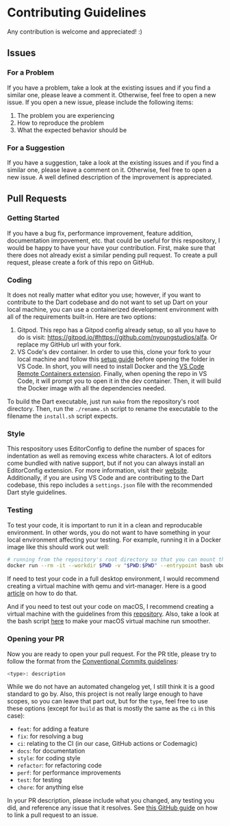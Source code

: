 # Contributing Guidelines

Any contribution is welcome and appreciated! :)

## Issues

### For a Problem

If you have a problem, take a look at the existing issues and if you find a similar one, please leave a comment it. Otherwise, feel free to open a new issue. If you open a new issue, please include the following items:

1. The problem you are experiencing
2. How to reproduce the problem
3. What the expected behavior should be

### For a Suggestion

If you have a suggestion, take a look at the existing issues and if you find a similar one, please leave a comment on it. Otherwise, feel free to open a new issue. A well defined description of the improvement is appreciated.

## Pull Requests

### Getting Started

If you have a bug fix, performance improvement, feature addition, documentation imrpovement, etc. that could be useful for this respository, I would be happy to have your have your contribution. First, make sure that there does not already exist a similar pending pull request. To create a pull request, please create a fork of this repo on GitHub.

### Coding

It does not really matter what editor you use; however, if you want to contribute to the Dart codebase and do not want to set up Dart on your local machine, you can use a containerized development environment with all of the requirements built-in. Here are two options:

1. Gitpod. This repo has a Gitpod config already setup, so all you have to do is visit: https://gitpod.io/#https://github.com/nyoungstudios/alfa. Or replace my GitHub url with your fork.
2. VS Code's dev container. In order to use this, clone your fork to your local machine and follow this [setup guide](https://code.visualstudio.com/docs/remote/containers) before opening the folder in VS Code. In short, you will need to install Docker and the [VS Code Remote Containers extension](https://aka.ms/vscode-remote/download/containers). Finally, when opening the repo in VS Code, it will prompt you to open it in the dev container. Then, it will build the Docker image with all the dependencies needed.

To build the Dart executable, just run `make` from the repository's root directory. Then, run the `./rename.sh` script to rename the executable to the filename the `install.sh` script expects.

### Style

This respository uses EditorConfig to define the number of spaces for indentation as well as removing excess white characters. A lot of editors come bundled with native support, but if not you can always install an EditorConfig extension. For more information, visit their [website](https://editorconfig.org). Additionally, if you are using VS Code and are contributing to the Dart codebase, this repo includes a `settings.json` file with the recommended Dart style guidelines.

### Testing

To test your code, it is important to run it in a clean and reproducable environment. In other words, you do not want to have something in your local environment affecting your testing. For example, running it in a Docker image like this should work out well:

```bash
# running from the repository's root directory so that you can mount the codebase
docker run --rm -it --workdir $PWD -v "$PWD:$PWD" --entrypoint bash ubuntu:20.04
```

If need to test your code in a full desktop environment, I would recommend creating a virtual machine with qemu and virt-manager. Here is a good [article](https://www.how2shout.com/linux/how-to-install-qemu-kvm-and-virt-manager-gui-on-ubuntu-20-04-lts) on how to do that.

And if you need to test out your code on macOS, I recommend creating a virtual machine with the guidelines from this [repository](https://github.com/sickcodes/Docker-OSX). Also, take a look at the bash script [here](tools/optimize.sh) to make your macOS virtual machine run smoother.

### Opening your PR

Now you are ready to open your pull request. For the PR title, please try to follow the format from the [Conventional Commits guidelines](https://www.conventionalcommits.org/en/v1.0.0):

```bash
<type>: description
```

While we do not have an automated changelog yet, I still think it is a good standard to go by. Also, this project is not really large enough to have scopes, so you can leave that part out, but for the `type`, feel free to use these options (except for `build` as that is mostly the same as the `ci` in this case):

- `feat`: for adding a feature
- `fix`: for resolving a bug
- `ci`: relating to the CI (in our case, GitHub actions or Codemagic)
- `docs`: for documentation
- `style`: for coding style
- `refactor`: for refactoring code
- `perf`: for performance improvements
- `test`: for testing
- `chore`: for anything else

In your PR description, please include what you changed, any testing you did, and reference any issue that it resolves. See [this GitHub guide](https://docs.github.com/en/issues/tracking-your-work-with-issues/linking-a-pull-request-to-an-issue) on how to link a pull request to an issue.
